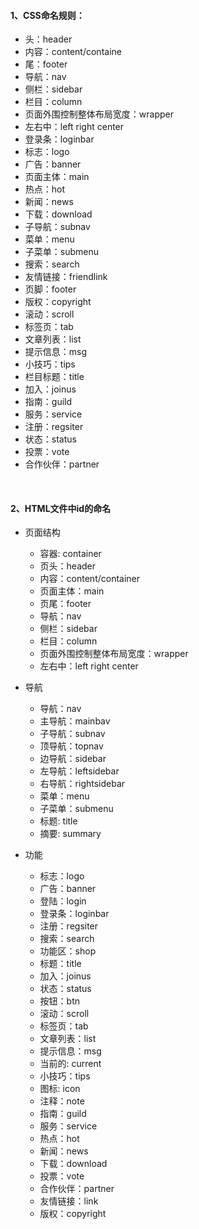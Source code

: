 #### 1、CSS命名规则：
  
 - 头：header     
 - 内容：content/containe      
 - 尾：footer    
 - 导航：nav     
 - 侧栏：sidebar     
 - 栏目：column   
 - 页面外围控制整体布局宽度：wrapper     
 - 左右中：left right center     
 - 登录条：loginbar 
 - 标志：logo 
 - 广告：banner 
 - 页面主体：main 
 - 热点：hot 
 - 新闻：news 
 - 下载：download 
 - 子导航：subnav 
 - 菜单：menu 
 - 子菜单：submenu 
 - 搜索：search 
 - 友情链接：friendlink 
 - 页脚：footer 
 - 版权：copyright 
 - 滚动：scroll 
 - 标签页：tab 
 - 文章列表：list 
 - 提示信息：msg 
 - 小技巧：tips 
 - 栏目标题：title 
 - 加入：joinus 
 - 指南：guild 
 - 服务：service 
 - 注册：regsiter 
 - 状态：status 
 - 投票：vote 
 - 合作伙伴：partner 
<br>

#### 2、HTML文件中id的命名

- 页面结构
  - 容器: container
  - 页头：header
  - 内容：content/container
  - 页面主体：main
  - 页尾：footer
  - 导航：nav
  - 侧栏：sidebar
  - 栏目：column
  - 页面外围控制整体布局宽度：wrapper
  - 左右中：left right center
 
- 导航
  - 导航：nav
  - 主导航：mainbav
  - 子导航：subnav
  - 顶导航：topnav
  - 边导航：sidebar
  - 左导航：leftsidebar
  - 右导航：rightsidebar
  - 菜单：menu
  - 子菜单：submenu
  - 标题: title
  - 摘要: summary
 
- 功能
  - 标志：logo
  - 广告：banner
  - 登陆：login
  - 登录条：loginbar
  - 注册：regsiter
  - 搜索：search
  - 功能区：shop
  - 标题：title
  - 加入：joinus
  - 状态：status
  - 按钮：btn
  - 滚动：scroll
  - 标签页：tab
  - 文章列表：list
  - 提示信息：msg
  - 当前的: current
  - 小技巧：tips
  - 图标: icon
  - 注释：note
  - 指南：guild
  - 服务：service
  - 热点：hot
  - 新闻：news
  - 下载：download
  - 投票：vote
  - 合作伙伴：partner
  - 友情链接：link
  - 版权：copyright
<br>











